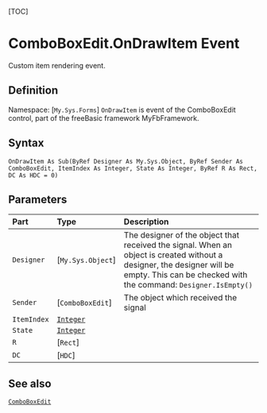 [TOC]
# ComboBoxEdit.OnDrawItem Event
Custom item rendering event.
## Definition
Namespace: [`My.Sys.Forms`]
`OnDrawItem` is event of the ComboBoxEdit control, part of the freeBasic framework MyFbFramework.
## Syntax
```freeBasic
OnDrawItem As Sub(ByRef Designer As My.Sys.Object, ByRef Sender As ComboBoxEdit, ItemIndex As Integer, State As Integer, ByRef R As Rect, DC As HDC = 0)
```

## Parameters

|Part|Type|Description|
| :------------ | :------------ | :------------ |
|`Designer`|[`My.Sys.Object`]|The designer of the object that received the signal. When an object is created without a designer, the designer will be empty. This can be checked with the command: `Designer.IsEmpty()`|
|`Sender`|[`ComboBoxEdit`]|The object which received the signal|
|`ItemIndex`|[`Integer`]("https://www.freebasic.net/wiki/KeyPgInteger")||
|`State`|[`Integer`]("https://www.freebasic.net/wiki/KeyPgInteger")||
|`R`|[`Rect`]||
|`DC`|[`HDC`]||

## See also
[`ComboBoxEdit`](ComboBoxEdit.md)
